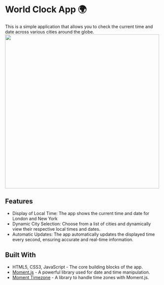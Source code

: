 # World Clock App 🌍

This is a simple application that allows you to check the current time and date across various cities around the globe. 
<img src="https://github.com/smolTypo/WorldClock/blob/main/WorldClock.png" width="500"/>

## Features

- Display of Local Time: The app shows the current time and date for London and New York
- Dynamic City Selection: Choose from a list of cities and dynamically view their respective local times and dates.
- Automatic Updates: The app automatically updates the displayed time every second, ensuring accurate and real-time information.

## Built With

- HTML5, CSS3, JavaScript - The core building blocks of the app.
- [Moment.js](https://momentjs.com/) - A powerful library used for date and time manipulation.
- [Moment Timezone](https://momentjs.com/timezone/) - A library to handle time zones with Moment.js.
